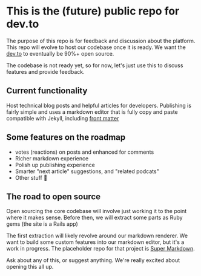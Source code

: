 # This is the (future) public repo for dev.to

The purpose of this repo is for feedback and discussion about the platform. This repo will evolve to host our codebase once it is ready. We want the [dev.to](https://dev.to) to eventually be 90%+ open source.

The codebase is not ready yet, so for now, let's just use this to discuss features and provide feedback.

## Current functionality
Host technical blog posts and helpful articles for developers. Publishing is fairly simple and uses a markdown editor that is fully copy and paste compatible with Jekyll, including [front matter](https://jekyllrb.com/docs/frontmatter/)

## Some features on the roadmap

- votes (reactions) on posts and enhanced for comments
- Richer markdown experience
- Polish up publishing experience
- Smarter "next article" suggestions, and "related podcats"
- Other stuff 🤔

## The road to open source

Open sourcing the core codebase will involve just working it to the point where it makes sense. Before then, we will extract some parts as Ruby gems (the site is a Rails app)

The first extraction will likely revolve around our markdown renderer. We want to build some custom features into our markdown editor, but it's a work in progress. The placeholder repo for that project is [Super Markdown](https://github.com/thepracticaldev/super-markdown).

Ask about any of this, or suggest anything. We're really excited about opening this all up.
